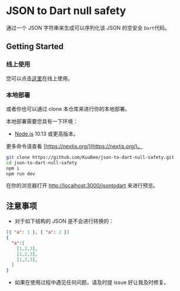 # JSON to Dart null safety

通过一个 JSON 字符串来生成可以序列化该 JSON 的空安全 `Dart`代码。

## Getting Started

### 线上使用

您可以点击[这里](https://autocode.icu/jsontodart)在线上使用。

### 本地部署

或者你也可以通过 clone 本仓库来进行你的本地部署。

本地部署需要您具有一下环境：

- [Node.js](https://nodejs.org/) 10.13 或更高版本。

更多命令请查看 [https://nextjs.org/](https://nextjs.org/)。

```bash
git clone https://github.com/KuuBee/json-to-dart-null-safety.git
cd json-to-dart-null-safety
npm i
npm run dev
```

在你的浏览器打开 [http://localhost:3000/jsontodart](http://localhost:3000/jsontodart) 来进行预览。

## 注意事项

- 对于如下结构的 JSON 是不会进行转换的：

```json
[{ "a": 1 }, { "a": 2 }]
{
  "a":[
    [1,2,3],
    [1,2,3],
    [1,2,3],
  ]
}
```

- 如果在使用过程中遇见任何问题，请及时提 issue 好让我及时修复。
